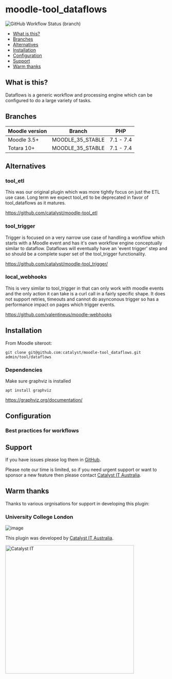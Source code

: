 # moodle-tool_dataflows

![GitHub Workflow Status (branch)](https://img.shields.io/github/workflow/status/catalyst/moodle-tool_dataflows/ci/MOODLE_35_STABLE)

* [What is this?](#what-is-this)
* [Branches](#branches)
* [Alternatives](#alternatives)
* [Installation](#installation)
* [Configuration](#configuration)
* [Support](#support)
* [Warm thanks](#warm-thanks)

## What is this?

Dataflows is a generic workflow and processing engine which can be configured to do a large variety of tasks.





## Branches

| Moodle version    | Branch           | PHP       |
|-------------------|------------------|-----------|
| Moodle 3.5+       | MOODLE_35_STABLE | 7.1 - 7.4 |
| Totara 10+        | MOODLE_35_STABLE | 7.1 - 7.4 |

## Alternatives

### tool_etl

This was our original plugin which was more tightly focus on just the ETL use case. Long term we expect
tool_etl to be deprecated in favor of tool_dataflows as it matures.

https://github.com/catalyst/moodle-tool_etl

### tool_trigger

Trigger is focused on a very narrow use case of handling a workflow which starts with a Moodle
event and has it's own workflow engine conceptually similar to dataflow. Dataflows will eventually
have an 'event trigger' step and so should be a complete super set of the tool_trigger functionality.

https://github.com/catalyst/moodle-tool_trigger/

### local_webhooks

This is very similar to tool_trigger in that can only work with moodle events and the only action
it can take is a curl call in a fairly specific shape. It does not support retries, timeouts and
cannot do asynconous trigger so has a performance impact on pages which trigger events.

https://github.com/valentineus/moodle-webhooks


## Installation

From Moodle siteroot:

```
git clone git@github.com:catalyst/moodle-tool_dataflows.git admin/tool/dataflows
```

### Dependencies

Make sure graphviz is installed

```
apt install graphviz
```

https://graphviz.org/documentation/

## Configuration

### Best practices for workflows



## Support

If you have issues please log them in
[GitHub](https://github.com/catalyst/moodle-tool_dataflows/issues).

Please note our time is limited, so if you need urgent support or want to
sponsor a new feature then please contact
[Catalyst IT Australia](https://www.catalyst-au.net/contact-us).


## Warm thanks

Thanks to various orgnisations for support in developing this plugin:

### University College London 
![image](https://user-images.githubusercontent.com/187449/180128782-474fcdab-62c5-4848-ab6b-92ff4ece5d6f.png)


This plugin was developed by [Catalyst IT Australia](https://www.catalyst-au.net/).

<img alt="Catalyst IT" src="https://cdn.rawgit.com/CatalystIT-AU/moodle-auth_saml2/MOODLE_39_STABLE/pix/catalyst-logo.svg" width="400">

